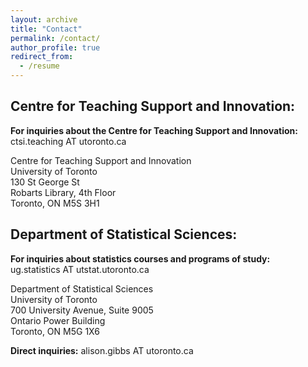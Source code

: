 ```yaml
---
layout: archive
title: "Contact"
permalink: /contact/
author_profile: true
redirect_from:
  - /resume
---
```



## Centre for Teaching Support and Innovation:


**For inquiries about the Centre for Teaching Support and Innovation:**   
ctsi.teaching AT utoronto.ca

Centre for Teaching Support and Innovation  
University of Toronto  
130 St George St  
Robarts Library, 4th Floor  
Toronto, ON  M5S 3H1  

## Department of Statistical Sciences:

**For inquiries about statistics courses and programs of study:**   
ug.statistics AT utstat.utoronto.ca

Department of Statistical Sciences  
University of Toronto  
700 University Avenue, Suite 9005  
Ontario Power Building  
Toronto, ON  M5G 1X6  

**Direct inquiries:** alison.gibbs AT utoronto.ca
